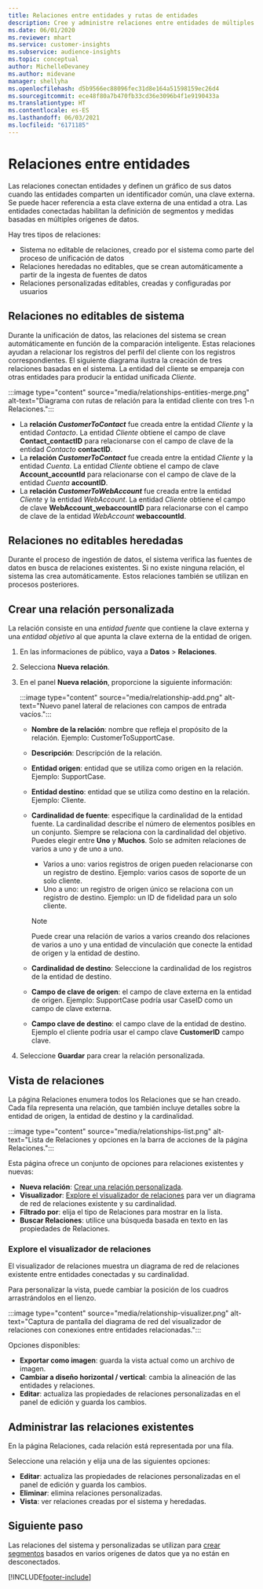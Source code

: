 ```yaml
---
title: Relaciones entre entidades y rutas de entidades
description: Cree y administre relaciones entre entidades de múltiples fuentes de datos.
ms.date: 06/01/2020
ms.reviewer: mhart
ms.service: customer-insights
ms.subservice: audience-insights
ms.topic: conceptual
author: MichelleDevaney
ms.author: midevane
manager: shellyha
ms.openlocfilehash: d5b9566ec88096fec31d8e164a51598159ec26d4
ms.sourcegitcommit: ece48f80a7b470fb33cd36e3096b4f1e9190433a
ms.translationtype: HT
ms.contentlocale: es-ES
ms.lasthandoff: 06/03/2021
ms.locfileid: "6171185"
---
```

# <a name="relationships-between-entities"></a>Relaciones entre entidades

Las relaciones conectan entidades y definen un gráfico de sus datos cuando las entidades comparten un identificador común, una clave externa. Se puede hacer referencia a esta clave externa de una entidad a otra. Las entidades conectadas habilitan la definición de segmentos y medidas basadas en múltiples orígenes de datos.

Hay tres tipos de relaciones: 
- Sistema no editable de relaciones, creado por el sistema como parte del proceso de unificación de datos
- Relaciones heredadas no editables, que se crean automáticamente a partir de la ingesta de fuentes de datos 
- Relaciones personalizadas editables, creadas y configuradas por usuarios

## <a name="non-editable-system-relationships"></a>Relaciones no editables de sistema

Durante la unificación de datos, las relaciones del sistema se crean automáticamente en función de la comparación inteligente. Estas relaciones ayudan a relacionar los registros del perfil del cliente con los registros correspondientes. El siguiente diagrama ilustra la creación de tres relaciones basadas en el sistema. La entidad del cliente se empareja con otras entidades para producir la entidad unificada *Cliente*.

:::image type="content" source="media/relationships-entities-merge.png" alt-text="Diagrama con rutas de relación para la entidad cliente con tres 1-n Relaciones.":::

- La **relación *CustomerToContact*** fue creada entre la entidad *Cliente* y la entidad *Contacto*. La entidad *Cliente* obtiene el campo de clave **Contact_contactID** para relacionarse con el campo de clave de la entidad *Contacto* **contactID**.
- La **relación *CustomerToContact*** fue creada entre la entidad *Cliente* y la entidad *Cuenta*. La entidad *Cliente* obtiene el campo de clave **Account_accountId** para relacionarse con el campo de clave de la entidad *Cuenta* **accountID**.
- La **relación *CustomerToWebAccount*** fue creada entre la entidad *Cliente* y la entidad *WebAccount*. La entidad *Cliente* obtiene el campo de clave **WebAccount_webaccountID** para relacionarse con el campo de clave de la entidad *WebAccount* **webaccountId**.

## <a name="non-editable-inherited-relationships"></a>Relaciones no editables heredadas

Durante el proceso de ingestión de datos, el sistema verifica las fuentes de datos en busca de relaciones existentes. Si no existe ninguna relación, el sistema las crea automáticamente. Estos relaciones también se utilizan en procesos posteriores.

## <a name="create-a-custom-relationship"></a>Crear una relación personalizada

La relación consiste en una *entidad fuente* que contiene la clave externa y una *entidad objetivo* al que apunta la clave externa de la entidad de origen. 

1. En las informaciones de público, vaya a **Datos** > **Relaciones**.

2. Selecciona **Nueva relación**.

3. En el panel **Nueva relación**, proporcione la siguiente información:

   :::image type="content" source="media/relationship-add.png" alt-text="Nuevo panel lateral de relaciones con campos de entrada vacíos.":::

   - **Nombre de la relación**: nombre que refleja el propósito de la relación. Ejemplo: CustomerToSupportCase.
   - **Descripción**: Descripción de la relación.
   - **Entidad origen**: entidad que se utiliza como origen en la relación. Ejemplo: SupportCase.
   - **Entidad destino**: entidad que se utiliza como destino en la relación. Ejemplo: Cliente.
   - **Cardinalidad de fuente**: especifique la cardinalidad de la entidad fuente. La cardinalidad describe el número de elementos posibles en un conjunto. Siempre se relaciona con la cardinalidad del objetivo. Puedes elegir entre **Uno** y **Muchos**. Solo se admiten relaciones de varios a uno y de uno a uno.  
     - Varios a uno: varios registros de origen pueden relacionarse con un registro de destino. Ejemplo: varios casos de soporte de un solo cliente.
     - Uno a uno: un registro de origen único se relaciona con un registro de destino. Ejemplo: un ID de fidelidad para un solo cliente.

     > [!NOTE]
     > Puede crear una relación de varios a varios creando dos relaciones de varios a uno y una entidad de vinculación que conecte la entidad de origen y la entidad de destino.

   - **Cardinalidad de destino**: Seleccione la cardinalidad de los registros de la entidad de destino. 
   - **Campo de clave de origen**: el campo de clave externa en la entidad de origen. Ejemplo: SupportCase podría usar CaseID como un campo de clave externa.
   - **Campo clave de destino**: el campo clave de la entidad de destino. Ejemplo el cliente podría usar el campo clave **CustomerID** campo clave.

4. Seleccione **Guardar** para crear la relación personalizada.

## <a name="view-relationships"></a>Vista de relaciones

La página Relaciones enumera todos los Relaciones que se han creado. Cada fila representa una relación, que también incluye detalles sobre la entidad de origen, la entidad de destino y la cardinalidad. 

:::image type="content" source="media/relationships-list.png" alt-text="Lista de Relaciones y opciones en la barra de acciones de la página Relaciones.":::

Esta página ofrece un conjunto de opciones para relaciones existentes y nuevas: 
- **Nueva relación**: [Crear una relación personalizada](#create-a-custom-relationship).
- **Visualizador**: [Explore el visualizador de relaciones](#explore-the-relationship-visualizer) para ver un diagrama de red de relaciones existente y su cardinalidad.
- **Filtrado por**: elija el tipo de Relaciones para mostrar en la lista.
- **Buscar Relaciones**: utilice una búsqueda basada en texto en las propiedades de Relaciones.

### <a name="explore-the-relationship-visualizer"></a>Explore el visualizador de relaciones

El visualizador de relaciones muestra un diagrama de red de relaciones existente entre entidades conectadas y su cardinalidad.

Para personalizar la vista, puede cambiar la posición de los cuadros arrastrándolos en el lienzo.

:::image type="content" source="media/relationship-visualizer.png" alt-text="Captura de pantalla del diagrama de red del visualizador de relaciones con conexiones entre entidades relacionadas.":::

Opciones disponibles: 
- **Exportar como imagen**: guarda la vista actual como un archivo de imagen.
- **Cambiar a diseño horizontal / vertical**: cambia la alineación de las entidades y relaciones.
- **Editar**: actualiza las propiedades de relaciones personalizadas en el panel de edición y guarda los cambios.

## <a name="manage-existing-relationships"></a>Administrar las relaciones existentes 

En la página Relaciones, cada relación está representada por una fila. 

Seleccione una relación y elija una de las siguientes opciones: 
 
- **Editar**: actualiza las propiedades de relaciones personalizadas en el panel de edición y guarda los cambios.
- **Eliminar**: elimina relaciones personalizadas.
- **Vista**: ver relaciones creadas por el sistema y heredadas. 

## <a name="next-step"></a>Siguiente paso

Las relaciones del sistema y personalizadas se utilizan para [crear segmentos](segments.md) basados en varios orígenes de datos que ya no están en desconectados.

[!INCLUDE[footer-include](../includes/footer-banner.md)]
